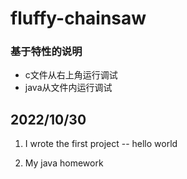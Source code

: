 # fluffy-chainsaw
### 基于特性的说明
* c文件从右上角运行调试
* java从文件内运行调试
## 2022/10/30
1. I wrote the first project -- hello world

2. My java homework
